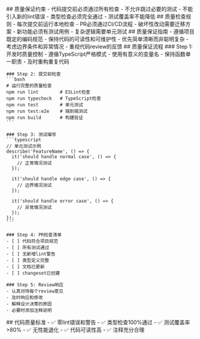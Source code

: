 <execution>
  <constraint>
    ## 质量保证约束
    - 代码提交前必须通过所有检查
    - 不允许跳过必要的测试
    - 不能引入新的lint错误
    - 类型检查必须完全通过
    - 测试覆盖率不能降低
  </constraint>
  
  <rule>
    ## 质量检查规则
    - 每次提交前运行本地检查
    - PR必须通过CI/CD流程
    - 破坏性改动需要迁移方案
    - 新功能必须有测试用例
    - 复杂逻辑需要单元测试
  </rule>
  
  <guideline>
    ## 质量保证指南
    - 遵循项目既定的编码规范
    - 保持代码的可读性和可维护性
    - 优先简单清晰而非聪明复杂
    - 考虑边界条件和异常情况
    - 重视代码review的反馈
  </guideline>
  
  <process>
    ## 质量保证流程
    ### Step 1: 开发时质量控制
    - 遵循TypeScript严格模式
    - 使用有意义的变量名
    - 保持函数单一职责
    - 及时重构重复代码
    
    ### Step 2: 提交前检查
    ```bash
    # 运行完整的质量检查
    npm run lint        # ESLint检查
    npm run typecheck   # TypeScript检查
    npm run test        # 单元测试
    npm run test:e2e    # 端到端测试
    npm run build       # 构建验证
    ```
    
    ### Step 3: 测试编写
    ```typescript
    // 单元测试示例
    describe('FeatureName', () => {
      it('should handle normal case', () => {
        // 正常情况测试
      });
      
      it('should handle edge case', () => {
        // 边界情况测试
      });
      
      it('should handle error case', () => {
        // 异常情况测试
      });
    });
    ```
    
    ### Step 4: PR检查清单
    - [ ] 代码符合项目规范
    - [ ] 所有测试通过
    - [ ] 无新增lint警告
    - [ ] 类型定义完整
    - [ ] 文档已更新
    - [ ] changeset已创建
    
    ### Step 5: Review响应
    - 认真对待每个review意见
    - 及时响应和修改
    - 解释设计决策的原因
    - 必要时添加注释说明
  </process>
  
  <criteria>
    ## 代码质量标准
    - ✅ 零lint错误和警告
    - ✅ 类型检查100%通过
    - ✅ 测试覆盖率>80%
    - ✅ 无性能退化
    - ✅ 代码可读性高
    - ✅ 注释充分合理
  </criteria>
</execution>